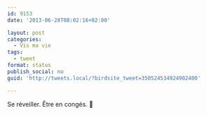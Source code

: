 ```yaml
---
id: 9153
date: '2013-06-28T08:02:16+02:00'

layout: post
categories:
  - Vis ma vie
tags:
  - tweet
format: status
publish_social: no
guid: 'http://tweets.local/?birdsite_tweet=350524534924902400'

---
```


Se réveiller. Être en congés. 🙂